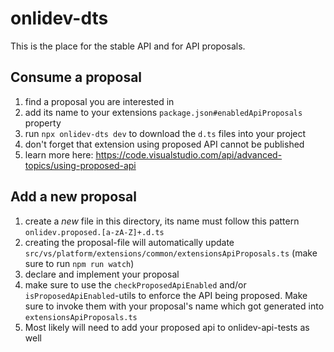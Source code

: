 
# onlidev-dts

This is the place for the stable API and for API proposals.

## Consume a proposal

1. find a proposal you are interested in
1. add its name to your extensions `package.json#enabledApiProposals` property
1. run `npx onlidev-dts dev` to download the `d.ts` files into your project
1. don't forget that extension using proposed API cannot be published
1. learn more here: <https://code.visualstudio.com/api/advanced-topics/using-proposed-api>

## Add a new proposal

1. create a _new_ file in this directory, its name must follow this pattern `onlidev.proposed.[a-zA-Z]+.d.ts`
1. creating the proposal-file will automatically update `src/vs/platform/extensions/common/extensionsApiProposals.ts` (make sure to run `npm run watch`)
1. declare and implement your proposal
1. make sure to use the `checkProposedApiEnabled` and/or `isProposedApiEnabled`-utils to enforce the API being proposed. Make sure to invoke them with your proposal's name which got generated into `extensionsApiProposals.ts`
1. Most likely will need to add your proposed api to onlidev-api-tests as well
